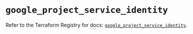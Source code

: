 # `google_project_service_identity`

Refer to the Terraform Registry for docs: [`google_project_service_identity`](https://registry.terraform.io/providers/hashicorp/google-beta/6.45.0/docs/resources/google_project_service_identity).
